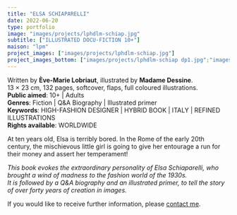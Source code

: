```yaml
---
title: "ELSA SCHIAPARELLI"
date: 2022-06-20
type: portfolio
image: "images/projects/lphdlm-schiap.jpg"
subtitle: ["ILLUSTRATED DOCU-FICTION 10+"]
maison: "lpm"
project_images: ["images/projects/lphdlm-schiap.jpg"]
project_images_bottom: ["images/projects/lphdlm-schiap dp1.jpg";"images/projects/lphdlm-schiap dp2"]
---
```


Written by **Ève-Marie Lobriaut**, illustrated by **Madame Dessine**.   
13 × 23 cm, 132 pages, softcover, flaps, full coloured illustrations.   
**Public aimed**: 10+ | Adults   
**Genres**: Fiction | Q&A Biography | Illustrated primer      
**Keywords**: HIGH-FASHION DESIGNER | HYBRID BOOK | ITALY | REFINED ILLUSTRATIONS         
**Rights available**: WORLDWIDE
      


At ten years old, Elsa is terribly bored.
In the Rome of the early 20th century, the mischievous little girl is going to give her
entourage a run for their money and assert her temperament!


*This book evokes the extraordinary personality of Elsa Schiaparelli, who brought a wind of madness to the fashion world of the 1930s.*           
*It is followed by a Q&A biography and an illustrated primer, to tell the story of over forty years of creation in images.*





If you would like to receive further information, please [contact me](mailto:melanie.guillaumin.edition@gmail.com).

